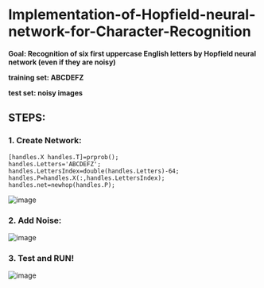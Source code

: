 # Implementation-of-Hopfield-neural-network-for-Character-Recognition

**Goal: Recognition of six first uppercase English letters by Hopfield neural network (even if they are noisy)**

**training set: ABCDEFZ**

**test set: noisy images**

## STEPS:

### 1. Create Network:
```
[handles.X handles.T]=prprob();
handles.Letters='ABCDEFZ';
handles.LettersIndex=double(handles.Letters)-64;
handles.P=handles.X(:,handles.LettersIndex);
handles.net=newhop(handles.P);
```
![image](https://user-images.githubusercontent.com/21992001/186536489-0b466d51-001c-48a2-b09e-6cb07adafba1.png)

### 2. Add Noise:
![image](https://user-images.githubusercontent.com/21992001/186536659-76094bc5-5332-428a-9eb1-ce6a872f5bf2.png)

### 3. Test and RUN!
![image](https://user-images.githubusercontent.com/21992001/186536708-f734e390-1f49-4184-b537-f55f140fab8b.png)
